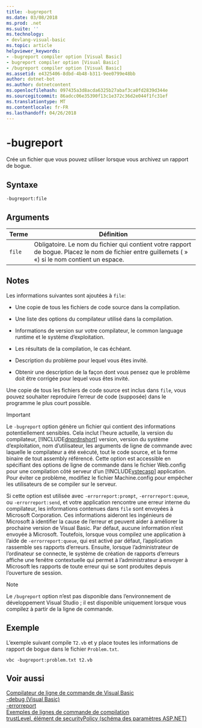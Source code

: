 ```yaml
---
title: -bugreport
ms.date: 03/08/2018
ms.prod: .net
ms.suite: ''
ms.technology:
- devlang-visual-basic
ms.topic: article
helpviewer_keywords:
- -bugreport compiler option [Visual Basic]
- bugreport compiler option [Visual Basic]
- /bugreport compiler option [Visual Basic]
ms.assetid: e4325406-8dbd-4b48-b311-9ee0799e48bb
author: dotnet-bot
ms.author: dotnetcontent
ms.openlocfilehash: 097435a3d8acda6325b27abaf3ca0fd2839d344e
ms.sourcegitcommit: 86adcc06e35390f13c1e372c36d2e044f1fc31ef
ms.translationtype: MT
ms.contentlocale: fr-FR
ms.lasthandoff: 04/26/2018
---
```

# <a name="-bugreport"></a>-bugreport
Crée un fichier que vous pouvez utiliser lorsque vous archivez un rapport de bogue.  
  
## <a name="syntax"></a>Syntaxe  
  
```  
-bugreport:file  
```  
  
## <a name="arguments"></a>Arguments  
  
|Terme|Définition|  
|---|---|  
|`file`|Obligatoire. Le nom du fichier qui contient votre rapport de bogue. Placez le nom de fichier entre guillemets ( » «) si le nom contient un espace.|  
  
## <a name="remarks"></a>Notes  
 Les informations suivantes sont ajoutées à `file`:  
  
-   Une copie de tous les fichiers de code source dans la compilation.  
  
-   Une liste des options du compilateur utilisé dans la compilation.  
  
-   Informations de version sur votre compilateur, le common language runtime et le système d’exploitation.  
  
-   Les résultats de la compilation, le cas échéant.  
  
-   Description du problème pour lequel vous êtes invité.  
  
-   Obtenir une description de la façon dont vous pensez que le problème doit être corrigée pour lequel vous êtes invité.  
  
 Une copie de tous les fichiers de code source est inclus dans `file`, vous pouvez souhaiter reproduire l’erreur de code (supposée) dans le programme le plus court possible.  
  
> [!IMPORTANT]
>  Le `-bugreport` option génère un fichier qui contient des informations potentiellement sensibles. Cela inclut l’heure actuelle, la version du compilateur, [!INCLUDE[dnprdnshort](~/includes/dnprdnshort-md.md)] version, version du système d’exploitation, nom d’utilisateur, les arguments de ligne de commande avec laquelle le compilateur a été exécuté, tout le code source, et la forme binaire de tout assembly référencé. Cette option est accessible en spécifiant des options de ligne de commande dans le fichier Web.config pour une compilation côté serveur d’un [!INCLUDE[vstecasp](~/includes/vstecasp-md.md)] application. Pour éviter ce problème, modifiez le fichier Machine.config pour empêcher les utilisateurs de se compiler sur le serveur.  
  
 Si cette option est utilisée avec `-errorreport:prompt`, `-errorreport:queue`, ou `-errorreport:send`, et votre application rencontre une erreur interne du compilateur, les informations contenues dans `file` sont envoyées à Microsoft Corporation. Ces informations aideront les ingénieurs de Microsoft à identifier la cause de l’erreur et peuvent aider à améliorer la prochaine version de Visual Basic. Par défaut, aucune information n’est envoyée à Microsoft. Toutefois, lorsque vous compilez une application à l’aide de `-errorreport:queue`, qui est activé par défaut, l’application rassemble ses rapports d’erreurs. Ensuite, lorsque l’administrateur de l’ordinateur se connecte, le système de création de rapports d’erreurs affiche une fenêtre contextuelle qui permet à l’administrateur à envoyer à Microsoft les rapports de toute erreur qui se sont produites depuis l’ouverture de session.  
  
> [!NOTE]
>  Le `/bugreport` option n’est pas disponible dans l’environnement de développement Visual Studio ; il est disponible uniquement lorsque vous compilez à partir de la ligne de commande.  
  
## <a name="example"></a>Exemple  
 L’exemple suivant compile `T2.vb` et y place toutes les informations de rapport de bogue dans le fichier `Problem.txt`.  
  
```  
vbc -bugreport:problem.txt t2.vb  
```  
  
## <a name="see-also"></a>Voir aussi  
 [Compilateur de ligne de commande de Visual Basic](../../../visual-basic/reference/command-line-compiler/index.md)  
 [-debug (Visual Basic)](../../../visual-basic/reference/command-line-compiler/debug.md)  
 [-errorreport](../../../visual-basic/reference/command-line-compiler/errorreport.md)  
 [Exemples de lignes de commande de compilation](../../../visual-basic/reference/command-line-compiler/sample-compilation-command-lines.md)  
 [trustLevel, élément de securityPolicy (schéma des paramètres ASP.NET)](http://msdn.microsoft.com/library/729ab04c-03da-4ee5-86b1-be9d08a09369)
